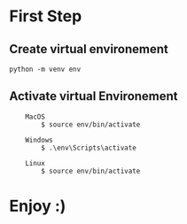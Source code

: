 # First Step

## Create virtual environement

```
python -m venv env
```

## Activate virtual Environement

```
    MacOS
        $ source env/bin/activate

    Windows
        $ .\env\Scripts\activate

    Linux
        $ source env/bin/activate
```

# Enjoy :)
